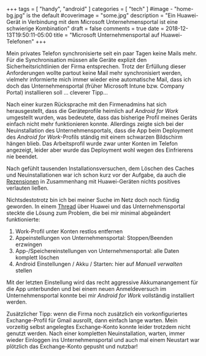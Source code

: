 +++
tags = [
    "handy",
    "android"
    ]
categories = [
    "tech"
]
#image - "home-bg.jpg" is the default
#coverimage = "some.jpg"
description = "Ein Huawei-Gerät in Verbindung mit dem Microsoft Unternehmensportal ist eine schwierige Kombination"
draft = false
comments = true
date = 2018-12-13T19:50:11-05:00
title = "Microsoft Unternehmens&shy;portal auf Huawei-Telefonen"
+++

Mein privates Telefon synchronisierte seit ein paar Tagen keine Mails mehr. Für die Synchronisation müssen alle Geräte explizit den Sicherheitsrichtlinien der Firma entsprechen. Trotz der Erfüllung dieser Anforderungen wollte partout keine Mail mehr synchronisiert werden, vielmehr informierte mich immer wieder eine automatische Mail, dass ich doch das Unternehmensportal (früher Microsoft Intune bzw. Company Portal) installieren soll ... cleverer Tipp...

Nach einer kurzen Rücksprache mit den Firmenadmins hat sich herausgestellt, dass die Geräteprofile heimlich auf _Android for Work_ umgestellt wurden, was bedeutete, dass das bisherige Profil meines Geräts einfach nicht mehr funktionieren konnte. Allerdings zeigte sich bei der Neuinstallation des Unternehmensportals, dass die App beim Deployment des _Android for Work_-Profils ständig mit einem schwarzen Bildschirm hängen blieb. Das Arbeitsprofil wurde zwar unter Konten im Telefon angezeigt, leider aber wurde das Deployment wohl wegen des Einfrierens nie beendet.

Nach gefühlt tausenden Installationsversuchen, dem Löschen des Caches und Neuinstallationen war ich schon kurz vor der Aufgabe, da auch die [Rezensionen](https://play.google.com/store/apps/details?id=com.microsoft.windowsintune.companyportal&showAllReviews=true) in Zusammenhang mit Huawei-Geräten nichts positives verlauten ließen.

Nichtsdestotrotz bin ich bei meiner Suche im Netz doch noch fündig geworden. In einem [Thread](https://microsoftintune.uservoice.com/forums/291681-ideas/suggestions/35370883-add-huawei-mate-10-pro-to-intune) über Huawei und das Unternehmensportal steckte die Lösung zum Problem, die bei mir minimal abgeändert funktionierte:

1. Work-Profil unter Konten restlos entfernen
2. Appeinstellungen von Unternehmensportal: Stoppen/Beenden erzwingen
3. App-/Speichereinstellungen von Unternehmensportal: alle Daten komplett löschen
4. Android Einstellungen / Akku / Starten: hier auf _Manuell verwalten_ stellen

Mit der letzten Einstellung wird das recht aggressive Akkumanangement für die App unterbunden und bei einem neuen Anmeldeversuch im Unternehmensportal konnte bei mir _Android for Work_ vollständig installiert werden.

Zusätzlicher Tipp: wenn die Firma noch zusätzlich ein vorkonfiguriertes Exchange-Profil für Gmail ausrollt, dann einfach lange warten. Mein vorzeitig selbst angelegtes Exchange-Konto konnte leider trotzdem nicht genutzt werden. Nach einer kompletten Neuinstallation, warten, immer wieder Einloggen ins Unternehmensportal und auch mal einem Neustart war plötzlich das Exchange-Konto gepusht und nutzbar!